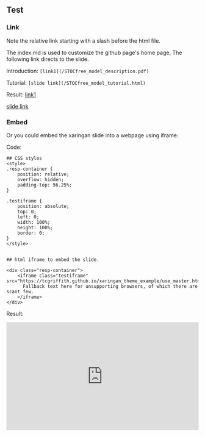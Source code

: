 ## Test

### Link

Note the relative link starting with a slash before the html file.

The index.md is used to customize the github page's home page, 
The following link directs to the slide.

Introduction: `[link1](/STOCfree_model_description.pdf)`

Tutorial: `[slide link](/STOCfree_model_tutorial.html)`

Result:
[link1](/STOCfree_model_description.pdf)

[slide link](/STOCfree_model_tutorial.html)


### Embed

Or you could embed the xaringan slide into a webpage using iframe:

Code:

```
## CSS styles
<style>
.resp-container {
    position: relative;
    overflow: hidden;
    padding-top: 56.25%;
}

.testiframe {
    position: absolute;
    top: 0;
    left: 0;
    width: 100%;
    height: 100%;
    border: 0;
}
</style>


## html iframe to embed the slide.

<div class="resp-container">
    <iframe class="testiframe" src="https://tcgriffith.github.io/xaringan_theme_example/use_master.html">
      Fallback text here for unsupporting browsers, of which there are scant few.
    </iframe>
</div>

```

Result:

<style>
.resp-container {
    position: relative;
    overflow: hidden;
    padding-top: 56.25%;
}

.testiframe {
    position: absolute;
    top: 0;
    left: 0;
    width: 100%;
    height: 100%;
    border: 0;
}
</style>

<div class="resp-container">
    <iframe class="testiframe" src="https://tcgriffith.github.io/xaringan_gh/xaringan_example.html">
      Fallback text here for unsupporting browsers, of which there are scant few.
    </iframe>
</div>